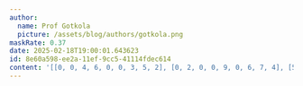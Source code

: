 ```yaml
---
author:
  name: Prof Gotkola
  picture: /assets/blog/authors/gotkola.png
maskRate: 0.37
date: 2025-02-18T19:00:01.643623
id: 8e60a598-ee2a-11ef-9cc5-41114fdec614
content: '[[0, 0, 4, 6, 0, 0, 3, 5, 2], [0, 2, 0, 0, 9, 0, 6, 7, 4], [5, 6, 7, 3, 4, 0, 9, 0, 1], [0, 3, 8, 2, 7, 0, 0, 1, 0], [0, 0, 1, 8, 3, 9, 2, 4, 6], [6, 0, 0, 5, 0, 4, 7, 3, 8], [3, 7, 9, 4, 0, 8, 1, 0, 5], [2, 8, 0, 7, 6, 1, 0, 9, 3], [0, 0, 0, 9, 0, 0, 8, 2, 0]]'
---
```

